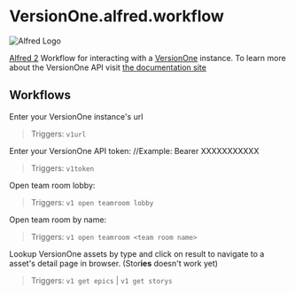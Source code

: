 # VersionOne.alfred.workflow
![Alfred Logo](https://cloud.githubusercontent.com/assets/398893/3528722/5b5b30c6-0792-11e4-956d-750ac3a00bd8.png)

[Alfred 2](https://www.alfredapp.com/) Workflow for interacting with a [VersionOne](https://www.versionone.com/) instance. To learn more about the VersionOne API visit [the documentation site](https://community.versionone.com/Developers)

## Workflows

Enter your VersionOne instance's url  
> Triggers: `v1url`  

Enter your VersionOne API token: 
//Example: Bearer XXXXXXXXXXX  
> Triggers: `v1token`

Open team room lobby:
> Triggers: `v1 open teamroom lobby`

 Open team room by name:
> Triggers: `v1 open teamroom <team room name>`

 Lookup VersionOne assets by type and click on result to navigate to a asset's detail page in browser. (Stor**ies** doesn't work yet)
> Triggers: `v1 get epics` | `v1 get storys`